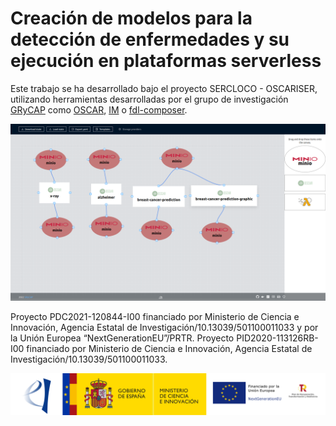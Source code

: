 # Creación de modelos para la detección de enfermedades y su ejecución en plataformas serverless

Este trabajo se ha desarrollado bajo el proyecto SERCLOCO - OSCARISER,
utilizando herramientas desarrolladas
por el grupo de investigación [GRyCAP](https://www.grycap.upv.es/)
como [OSCAR](https://oscar.grycap.net),
[IM](https://www.grycap.upv.es/im/index.php) o
[fdl-composer](https://github.com/grycap/fdl-composer).


![fdl](fdl-composer.png)

Proyecto PDC2021-120844-I00 financiado por Ministerio de Ciencia e Innovación, Agencia Estatal de Investigación/10.13039/501100011033 y por la Unión Europea “NextGenerationEU”/PRTR.
Proyecto PID2020-113126RB-I00 financiado por Ministerio de Ciencia e Innovación, Agencia Estatal de Investigación/10.13039/501100011033.

![financing](funded.png)
